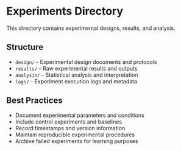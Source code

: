 # Experiments Directory

This directory contains experimental designs, results, and analysis.

## Structure
- `design/` - Experimental design documents and protocols
- `results/` - Raw experimental results and outputs
- `analysis/` - Statistical analysis and interpretation
- `logs/` - Experiment execution logs and metadata

## Best Practices
- Document experimental parameters and conditions
- Include control experiments and baselines
- Record timestamps and version information
- Maintain reproducible experimental procedures
- Archive failed experiments for learning purposes
